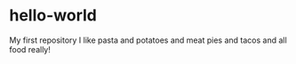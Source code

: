 # hello-world
My first repository
I like pasta
and potatoes
and meat pies
and tacos
and all food really!
